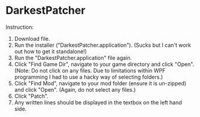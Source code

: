 # DarkestPatcher
Instruction:
1. Download file.
2. Run the installer ("DarkestPatcher.application"). (Sucks but I can't work out how to get it standalone!)
3. Run the "DarkestPatcher.application" file again.
4. Click "Find Game Dir", navigate to your game directory and click "Open". (Note: Do not click on any files. Due to limitations within WPF programming I had to use a hacky way of selecting folders.)
5. Click "Find Mod", navigate to your mod folder (ensure it is un-zipped) and click "Open". (Again, do not select any files.)
6. Click "Patch".
7. Any written lines should be displayed in the textbox on the left hand side.
